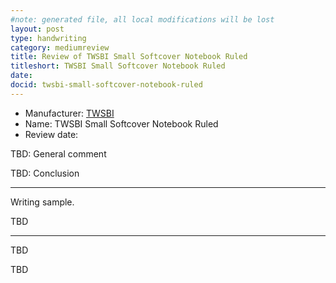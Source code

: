 ```yaml
---
#note: generated file, all local modifications will be lost
layout: post
type: handwriting
category: mediumreview
title: Review of TWSBI Small Softcover Notebook Ruled
titleshort: TWSBI Small Softcover Notebook Ruled
date: 
docid: twsbi-small-softcover-notebook-ruled
---
```


* Manufacturer: [TWSBI](/a/b/c/twsbi.html)
* Name: TWSBI Small Softcover Notebook Ruled
* Review date: 

TBD: General comment

TBD: Conclusion

---
Writing sample.

TBD

---
TBD

TBD

